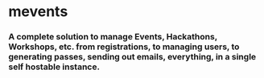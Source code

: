 # mevents
### A complete solution to manage Events, Hackathons, Workshops, etc. from registrations, to managing users, to generating passes, sending out emails, everything, in a single self hostable instance.
